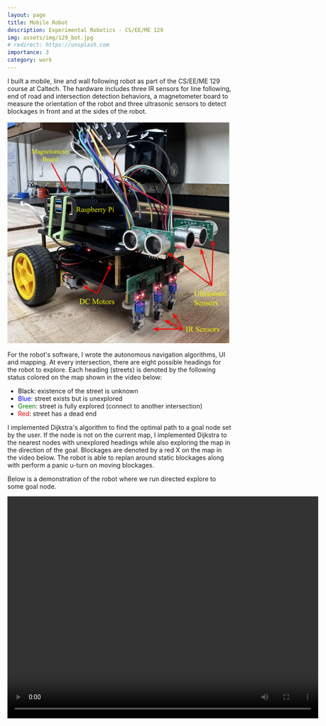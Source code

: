 ```yaml
---
layout: page
title: Mobile Robot
description: Experimental Robotics - CS/EE/ME 129
img: assets/img/129_bot.jpg
# redirect: https://unsplash.com
importance: 3
category: work
---
```


I built a mobile, line and wall following robot as part of the CS/EE/ME 129 course at Caltech.
The hardware includes three IR sensors for line following, end of road
and intersection detection behaviors, a magnetometer board to measure the orientation 
of the robot and three ultrasonic sensors to detect blockages in front and at the sides 
of the robot.

<img src="/assets/img/129_Bot_rename.png" width="500" height="500" class="align-center"
alt="Diagram">

<p> </p>
For the robot's software, I wrote the autonomous navigation algorithms, UI and mapping. 
At every intersection, there are eight possible headings for the robot to explore. 
Each heading (streets) is denoted by the following status colored on the map shown in the video below:

<ul>
    <li><span style="color:black;"> Black</span>: existence of the street is unknown</li>
    <li> <span style="color:blue;"> Blue</span>: street exists but is unexplored</li>
    <li><span style="color:green;"> Green</span>: street is fully explored (connect to another intersection)</li>
    <li><span style="color:red;"> Red</span>: street has a dead end</li>
</ul>
I implemented Dijkstra's algorithm to find the optimal path to a goal node set by the user. 
If the node is not on the current map, I implemented Dijkstra to the nearest nodes with unexplored headings
while also exploring the map in the direction of the goal.
Blockages are denoted by a red X on the map in the video below. The robot is able to replan around static blockages
along with perform a panic u-turn on moving blockages. 

Below is a demonstration of the robot where we run directed explore to some goal node. 

<video width="700" height="500" controls>
    <source src="/assets/video/129Demo.mp4" type="video/mp4"></video>
